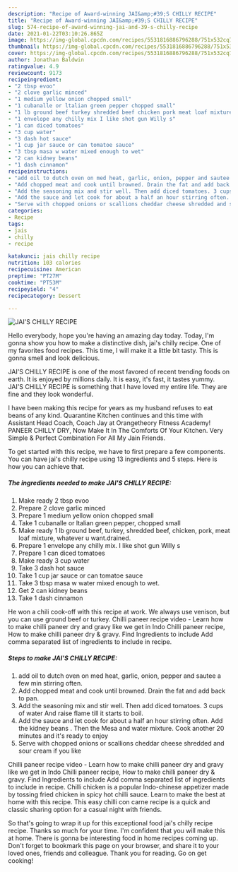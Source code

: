 ```yaml
---
description: "Recipe of Award-winning JAI&amp;#39;S CHILLY RECIPE"
title: "Recipe of Award-winning JAI&amp;#39;S CHILLY RECIPE"
slug: 574-recipe-of-award-winning-jai-and-39-s-chilly-recipe
date: 2021-01-22T03:10:26.865Z
image: https://img-global.cpcdn.com/recipes/5531816886796288/751x532cq70/jais-chilly-recipe-recipe-main-photo.jpg
thumbnail: https://img-global.cpcdn.com/recipes/5531816886796288/751x532cq70/jais-chilly-recipe-recipe-main-photo.jpg
cover: https://img-global.cpcdn.com/recipes/5531816886796288/751x532cq70/jais-chilly-recipe-recipe-main-photo.jpg
author: Jonathan Baldwin
ratingvalue: 4.9
reviewcount: 9173
recipeingredient:
- "2 tbsp evoo"
- "2 clove garlic minced"
- "1 medium yellow onion chopped small"
- "1 cubanalle or ltalian green pepper chopped small"
- "1 lb ground beef turkey shredded beef chicken pork meat loaf mixture whatever u wantdrained"
- "1 envelope any chilly mix I like shot gun Willy s"
- "1 can diced tomatoes"
- "3 cup water"
- "3 dash hot sauce"
- "1 cup jar sauce or can tomatoe sauce"
- "3 tbsp masa w water mixed enough to wet"
- "2 can kidney beans"
- "1 dash cinnamon"
recipeinstructions:
- "add oil to dutch oven on med heat, garlic, onion, pepper and sautee a few min stirring often."
- "Add chopped meat and cook until browned. Drain the fat and add back to pan."
- "Add the seasoning mix and stir well. Then add diced tomatoes. 3 cups of water And raise flame till it starts to boil."
- "Add the sauce and let cook for about a half an hour stirring often. Add the kidney beans . Then the Mesa and water mixture. Cook another 20 minutes and it&#39;s ready to enjoy"
- "Serve with chopped onions or scallions cheddar cheese shredded and sour cream if you like"
categories:
- Recipe
tags:
- jais
- chilly
- recipe

katakunci: jais chilly recipe 
nutrition: 103 calories
recipecuisine: American
preptime: "PT27M"
cooktime: "PT53M"
recipeyield: "4"
recipecategory: Dessert

---
```



![JAI&#39;S CHILLY RECIPE](https://img-global.cpcdn.com/recipes/5531816886796288/751x532cq70/jais-chilly-recipe-recipe-main-photo.jpg)

Hello everybody, hope you're having an amazing day today. Today, I'm gonna show you how to make a distinctive dish, jai&#39;s chilly recipe. One of my favorites food recipes. This time, I will make it a little bit tasty. This is gonna smell and look delicious.

JAI&#39;S CHILLY RECIPE is one of the most favored of recent trending foods on earth. It is enjoyed by millions daily. It is easy, it's fast, it tastes yummy. JAI&#39;S CHILLY RECIPE is something that I have loved my entire life. They are fine and they look wonderful.

I have been making this recipe for years as my husband refuses to eat beans of any kind. Quarantine Kitchen continues and this time with Assistant Head Coach, Coach Jay at Orangetheory Fitness Academy! PANEER CHILLY DRY, Now Make It In The Comforts Of Your Kitchen. Very Simple &amp; Perfect Combination For All My Jain Friends.


To get started with this recipe, we have to first prepare a few components. You can have jai&#39;s chilly recipe using 13 ingredients and 5 steps. Here is how you can achieve that.

<!--inarticleads1-->

##### The ingredients needed to make JAI&#39;S CHILLY RECIPE:

1. Make ready 2 tbsp evoo
1. Prepare 2 clove garlic minced
1. Prepare 1 medium yellow onion chopped small
1. Take 1 cubanalle or ltalian green pepper, chopped small
1. Make ready 1 lb ground beef, turkey, shredded beef, chicken, pork, meat loaf mixture, whatever u want.drained.
1. Prepare 1 envelope any chilly mix. I like shot gun Willy s
1. Prepare 1 can diced tomatoes
1. Make ready 3 cup water
1. Take 3 dash hot sauce
1. Take 1 cup jar sauce or can tomatoe sauce
1. Take 3 tbsp masa w water mixed enough to wet.
1. Get 2 can kidney beans
1. Take 1 dash cinnamon


He won a chili cook-off with this recipe at work. We always use venison, but you can use ground beef or turkey. Chilli paneer recipe video - Learn how to make chilli paneer dry and gravy like we get in Indo Chilli paneer recipe, How to make chilli paneer dry &amp; gravy. Find Ingredients to include Add comma separated list of ingredients to include in recipe. 

<!--inarticleads2-->

##### Steps to make JAI&#39;S CHILLY RECIPE:

1. add oil to dutch oven on med heat, garlic, onion, pepper and sautee a few min stirring often.
1. Add chopped meat and cook until browned. Drain the fat and add back to pan.
1. Add the seasoning mix and stir well. Then add diced tomatoes. 3 cups of water And raise flame till it starts to boil.
1. Add the sauce and let cook for about a half an hour stirring often. Add the kidney beans . Then the Mesa and water mixture. Cook another 20 minutes and it&#39;s ready to enjoy
1. Serve with chopped onions or scallions cheddar cheese shredded and sour cream if you like


Chilli paneer recipe video - Learn how to make chilli paneer dry and gravy like we get in Indo Chilli paneer recipe, How to make chilli paneer dry &amp; gravy. Find Ingredients to include Add comma separated list of ingredients to include in recipe. Chilli chicken is a popular Indo-chinese appetizer made by tossing fried chicken in spicy hot chilli sauce. Learn to make the best at home with this recipe. This easy chilli con carne recipe is a quick and classic sharing option for a casual night with friends. 

So that's going to wrap it up for this exceptional food jai&#39;s chilly recipe recipe. Thanks so much for your time. I'm confident that you will make this at home. There is gonna be interesting food in home recipes coming up. Don't forget to bookmark this page on your browser, and share it to your loved ones, friends and colleague. Thank you for reading. Go on get cooking!
